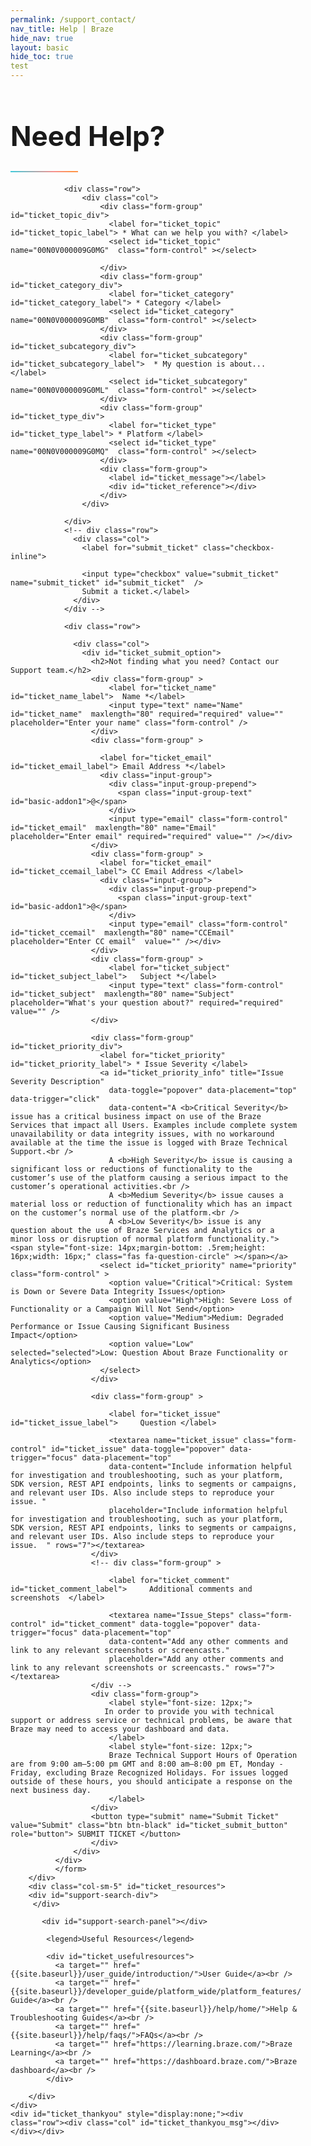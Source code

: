 ```yaml
---
permalink: /support_contact/
nav_title: Help | Braze
hide_nav: true
layout: basic
hide_toc: true
test
---
```

<link rel="stylesheet" href="https://cdn.jsdelivr.net/docsearch.js/2/docsearch.min.css" />

<style type="text/css">

#main-container {
  margin-top: 20px;
  margin-bottom: 50px;
  min-height: 800px;
}
#main-container label {
  font-weight: bold;
  font-size: 18px;
}

.container {
  margin-top: 40px;
}

.popover{
  max-width: 65%;
  min-width: 350px;
  top: -15px !important;
}
@media (max-width:600px)  {
  .popover{
    max-width: 95%;
  }
}
.container-fluid {
  max-width: 1280px;
}

.header {
  margin-top: 20px;
  margin-bottom: 20px;
}

.header .navbar-brand img {
    max-width: none;
    width: 112px;
    height: 51px;
}

#ticket_resources {
  border-left: solid 1px #c9c9c9;
  padding-left: 40px;
  min-height: 340px;
}
@media (max-width:600px)  {
  #ticket_resources {
    padding-left: 15px;
    border: none;
  }
}

.algolia-autocomplete-listbox-2 {
    display: inline !important;
}

#algolia-autocomplete-listbox-2 {
  position: relative !important;
}

.algolia-autocomplete {
  line-height: normal;
  display: inline !important;
}
#search-input {
    padding: 0 0 20px;
    position: relative;
}

#search-input input[type="text"] {
    padding: .5em 0 .5em 0;
    outline: 0;
    border: 0;
    border-bottom: solid 2px #c9c9c9;
    width: 100%;
    font-size: 15px;
    display: inline-block;
    background-image:url(/docs/assets/img/search_black_shark.svg);
    background-position: right 10px top 9px;
    background-size: 14px 14px;
    background-repeat: no-repeat;
}

#search-input .fa-search {
  line-height: normal;
  position: relative;
  top: 15px;
  left: 5px;
}

.aa-suggestion {
  margin-top: 5px;
  line-height: 25px;
}

#ticket_search div.aa-suggestion {
  color: #6d6d70;
  cursor: pointer;
  display: inline;
  border-bottom-width: 0px;
}

#ticket_search aa-suggestions:hover div {
  text-decoration: none;
  color: #6d6d70;
  border-bottom-width: 2px;
  border-color: #3accdd;
}


#ticket_search aa-suggestion--highlight{

}

#ticket_search .algolia-docsearch-footer {
  padding-top: 5px;
}

.gradient-line {
    background: linear-gradient(30deg,#3accdd,#f7918e 64%,#ff9349 90%);
    height: 2px;
    width: 108px;
}

a {
  color: #3accdd;
}
a:hover {
  color: #333;
}
#ticket_mainform {
  margin-top: 20px;
}
#ticket_leftmain {
  padding-right: 40px;

}
#ticket_reference {
  line-height: normal;
}

#ticket_footer {
  margin-left: auto;
  margin-right: auto;
  border-top: 1px solid #dfdfe3;
  text-align: center;
  font-size: 12px;
  padding-top: 10px;
  color: #6e6e70;
}

#ticket_footer a {
  text-decoration: none;
  color: #6e6e70;
}
#ticket_footer li {
  display: inline;
  margin: 8px;

}
.h1, h1  {
  font-size: 44px;
}

.h2, h2 {
  font-size: 20px;
}


#ticket_submit_option {
  margin-top: 20px;
}

#ticket_form button[type=submit] {
  display: inline-block;
  vertical-align: middle;
  font: inherit;
  text-align: center;
  margin: 0;
  cursor: pointer;
  font-size: 14px;
  font-size: 1rem;
  line-height: 1.4;
  font-family: Sailec W00 Bold, Arial, sans-serif;
  text-transform: uppercase;
  padding: 1.14286rem 2.85714rem;
  border-radius: 0;
  letter-spacing: .10714rem;
  white-space: normal;
  border: 2px solid #212123;
  color: #212123;
  background-color: transparent;
  position: relative;
  z-index: 1;
  overflow: hidden;
  transition: color .3s cubic-bezier(.5, 0, .1, 1), border-color .3s cubic-bezier(.5, 0, .1, 1);
  will-change: color, border-color
}

@media (min-width:36em) {
  #ticket_form button[type=submit] {
    padding: 1.64286rem 3.92857rem
  }
}

#ticket_form button[type=submit]:before {
  content: "";
  position: absolute;
  top: 0;
  left: 0;
  z-index: -1;
  height: 100%;
  background-color: #212123;
  transform-origin: top right;
  width: 100%;
  transform: translate3d(-101%, 0, 0);
  transition: transform .3s cubic-bezier(.5, 0, .1, 1);
  will-change: transform
}

#ticket_form button[type=submit]:focus, #ticket_form button[type=submit]:hover {
  color: #fff
}

#ticket_form button[type=submit]:focus:before, #ticket_form button[type=submit]:hover:before {
  transform: translateZ(0)
}

#ticket_form button[type=submit] {
  color: #fff
}

#ticket_form button[type=submit]:before {
  background-color: #fff
}

#ticket_form button[type=submit]:after {
  content: "";
  position: absolute;
  top: 0;
  left: 0;
  z-index: -2;
  height: 100%;
  width: 100%;
  background-color: #212123;
}

#ticket_form button[type=submit]:focus, #ticket_form button[type=submit]:hover {
  color: #212123
}

#firefox_warning {
  width: 100%;
  text-align: center;
  background-color: #f4f4f7;
  padding: 10px;
}
#firefox_warning a, #ticket_thankyou_msg a{
  color: #3accdd;
  text-decoration: none;
}
#firefox_warning a:hover, #ticket_thankyou_msg a:hover {
  color: #3accdd;
  text-decoration: none;
}
#support-search-panel .aa-Panel {
  top: 0px !important;
  position: static;
  box-shadow: none;
}
#support-search-panel .aa-Item {
  top: 0px !important;
  position: static;
  box-shadow: none;
  min-height: 1.8em;
  line-height: 1.3em;
}
#support-search-panel .aa-PanelLayout {
  padding-top: 0px;
}
#support-search-div {
  padding-bottom: 15px;
}
#support-search-div .aa-Form {
  box-shadow: none;
  border-color: transparent;
  border-radius: 0px;
  border-bottom: solid 2px #c9c9c9;
}
#support-search-div .aa-Form button {
  padding-top: 10px;
}
</style>


<script type="text/javascript">
function support_doc_submit(){
  window.location = base_url + '/search/?query=' + encodeURIComponent($('#support-search-form .aa-Form .aa-Input').val());
  return false;
}

String.prototype.mapReplace = function(map) {
  var mstr = this;
  for (var wd in map) {
    if (map.hasOwnProperty(wd)) {
        var rep = new RegExp('\\b' + wd + '\\b','gi');
        mstr = mstr.replace(rep,map[wd]);
    }
  }
  return mstr;
};

var wordmap = {
  'REST' : 'REST',
  'API' : 'API',
  'APIs' : 'APIs',
  'iOS' : 'iOS',
  'ID' : 'ID',
  'IDs' : 'IDs',
  'FAQ' : 'FAQ',
  'FAQS' : 'FAQs',
  'Android' : 'Android'
}
var ticket_lookuptable = {
  'SelectText' : 'What can we help you with?',
  'Label': '* What can we help you with?',
  'SelectDefault': 'Select a topic...',
  'LinksTitle': ['Marketer documentation','Developer documentation','Marketer troubleshooting guide','FAQs'],
  'Links': ['{{site.baseurl}}/user_guide/introduction/','{{site.baseurl}}/developer_guide/platform_wide/platform_features/','{{site.baseurl}}/help/home/','{{site.baseurl}}/help/faqs/'],
  'SelectOption': {
    'Technical Question': {
      'Label': '* Category',
      'SelectDefault': 'Select a category...',
      'LinksTitle': ['Platform wide integration steps'],
      'Links' : ['{{site.baseurl}}/developer_guide/platform_wide/platform_features/','{{site.baseurl}}/help/faqs/'],
      'SelectOption' : {
        'SDK Integration' : {
          'Label': '*  My question is about...',
          'SelectDefault': 'Select a type...',
          'LinksTitle': ['iOS Initial SDK Setup','Android Initial SDK Setup','Web Initial SDK Setup'],
          'Links': ['{{site.baseurl}}/developer_guide/platform_integration_guides/swift/initial_sdk_setup/overview','{{site.baseurl}}/developer_guide/platform_integration_guides/android/initial_sdk_setup/android_sdk_integration/','{{site.baseurl}}/developer_guide/platform_integration_guides/web/initial_sdk_setup/'],
          'SelectOption' : {
            'Push' : {
              'SelectDefault': 'Select a platform...',
              'LinksTitle': ['iOS: push integration','Android: push integration'],
              'Links' : ['{{site.baseurl}}/developer_guide/platform_integration_guides/swift/push_notifications/integration/','{{site.baseurl}}/developer_guide/platform_integration_guides/android/push_notifications/integration/standard_integration/'],
              'Label': '* Platform',
              'SelectOption' : {
                'Android' : {
                  'ShowSubmit': true,
                  'LinksTitle': ['Android: push integration','Android: push troubleshooting','Android: silent push notifications'],
                  'Links' : ['{{site.baseurl}}/developer_guide/platform_integration_guides/android/push_notifications/integration/standard_integration/','{{site.baseurl}}/developer_guide/platform_integration_guides/android/push_notifications/troubleshooting/','{{site.baseurl}}/developer_guide/platform_integration_guides/android/push_notifications/silent_push_notifications/']
                },
                'iOS' : {
                  'ShowSubmit': true,
                  'LinksTitle': ['iOS: push integration','iOS: push troubleshooting','iOS 10: rich notifications','iOS: silent push notifications'],
                  'Links': ['{{site.baseurl}}/developer_guide/platform_integration_guides/swift/push_notifications/integration/','{{site.baseurl}}/developer_guide/platform_integration_guides/swift/push_notifications/troubleshooting//','{{site.baseurl}}/developer_guide/platform_integration_guides/swift/push_notifications/integration/#ios-10-rich-notifications','{{site.baseurl}}/developer_guide/platform_integration_guides/swift/push_notifications/silent_push_notifications/']
                },
                'Other' : {
                  'ShowSubmit': true,
                  'LinksTitle': ['Xamarin push integration'],
                  'Links' : ['{{site.baseurl}}/developer_guide/platform_integration_guides/xamarin/push_notifications/']
                }
              }
            },
            'User data and external IDs': {
              'LinksTitle': ['iOS: data tracking','Android: data tracking','Web: data tracking'],
              'Links':  ['{{site.baseurl}}/developer_guide/platform_integration_guides/ios/analytics/tracking_sessions/','{{site.baseurl}}//developer_guide/platform_integration_guides/android/analytics/tracking_sessions/','{{site.baseurl}}/developer_guide/platform_integration_guides/web/analytics/tracking_sessions/'],
              'Label': '* Type of Data',
              'SelectDefault': 'Select data type...',
              'SelectOption' : {
                'Setting external IDs' : {
                  'ShowSubmit': true,
                  'LinksTitle': ['iOS: setting user IDs','Android: setting user IDs','User ID FAQs'],
                  'Links' : ['{{site.baseurl}}/developer_guide/platform_integration_guides/swift/analytics/setting_user_ids/#setting-user-ids','{{site.baseurl}}/developer_guide/platform_integration_guides/android/analytics/setting_user_ids/#setting-user-ids','{{site.baseurl}}/developer_guide/rest_api/basics/#external-user-id-explanation']
                },
                'Custom events and event properties' : {
                  'ShowSubmit': true,
                  'LinksTitle': ['iOS: tracking custom events','Android: tracking custom events'],
                  'Links' : ['{{site.baseurl}}/developer_guide/platform_integration_guides/swift/analytics/tracking_custom_events/#tracking-custom-events','{{site.baseurl}}/developer_guide/platform_integration_guides/android/analytics/tracking_custom_events/#tracking-custom-events']
                },
                'Custom attributes' : {
                  'ShowSubmit': true,
                  'LinksTitle': ['iOS: tracking custom attributes','Android: tracking custom attributes'],
                  'Links' : ['{{site.baseurl}}/developer_guide/platform_integration_guides/swift/analytics/setting_custom_attributes/#setting-custom-attributes','{{site.baseurl}}/developer_guide/platform_integration_guides/android/analytics/setting_custom_attributes/#setting-custom-attributes']
                }
              }
            },
            'Web SDK' :{
              'ShowSubmit': true,
              'LinksTitle': ['Web SDK integration','Web: push integration','Web: soft push prompts','Web: in-browser messaging','Web: data tracking'],
              'Links': ['{{site.baseurl}}/developer_guide/platform_integration_guides/web/initial_sdk_setup/','{{site.baseurl}}/developer_guide/platform_integration_guides/web/push_notifications/integration/','{{site.baseurl}}/developer_guide/platform_integration_guides/web/push_notifications/integration/#soft-push-prompts','{{site.baseurl}}/developer_guide/platform_integration_guides/web/in_app_messaging/#in-app-messaging','{{site.baseurl}}/developer_guide/platform_integration_guides/web/analytics/tracking_sessions/'],
            },
            'Other' :{
              'ShowSubmit': true,
              'LinksTitle': ['iOS: push integration','Android: push integration'],
              'Links': ['{{site.baseurl}}/developer_guide/platform_integration_guides/android/initial_sdk_setup/android_sdk_integration/','{{site.baseurl}}/developer_guide/platform_integration_guides/web/initial_sdk_setup/']
            }
          }
        },
        'REST APIs' : {
          'Label': '*  My question is about...',
          'SelectDefault': 'Select a type...',
          'LinksTitle': ['REST APIs','REST APIs: updating user data','REST APIs: messaging','REST APIs: exporting Braze data'],
          'Links': ['{{site.baseurl}}/developer_guide/rest_api/basics/','{{site.baseurl}}/developer_guide/rest_api/user_data/','{{site.baseurl}}/api/endpoints/messaging/','{{site.baseurl}}/developer_guide/rest_api/export/'],
          'SelectOption' : {
            'Importing data' : {
              'ShowSubmit': true,
              'LinksTitle': ['REST APIs: updating user data','REST APIs: updating user attributes','REST APIs: updating user events','REST APIs: updating user purchases','REST APIs: deleting users'],
              'Links' : ['{{site.baseurl}}/developer_guide/rest_api/user_data/','{{site.baseurl}}/developer_guide/rest_api/user_data/#user-attributes-object-specification',	'{{site.baseurl}}/developer_guide/rest_api/user_data/#event-object-specification',	'{{site.baseurl}}/developer_guide/rest_api/user_data/#purchase-object-specification','{{site.baseurl}}/developer_guide/rest_api/user_data/#user-delete-endpoint']
            },
            'Exporting data' : {
              'ShowSubmit': true,
              'LinksTitle': ['REST APIs: exporting Braze data','REST APIs: exporting your user data','REST APIs: exporting campaign data'],
              'Links' : ['{{site.baseurl}}/developer_guide/rest_api/export/','{{site.baseurl}}/developer_guide/rest_api/export/#user-export','{{site.baseurl}}/developer_guide/rest_api/export/#campaign-export']
            },
            'API campaigns' : {
              'ShowSubmit': true,
              'LinksTitle': ['Sending messages immediately via REST API','Sending messages via API-triggered delivery','Tracking API campaigns via Braze\'s dashboard'],
              'Links' : ['{{site.baseurl}}/developer_guide/rest_api/messaging/#sending-messages-immediately-via-api-only','{{site.baseurl}}/developer_guide/rest_api/messaging/#sending-messages-via-api-triggered-delivery','{{site.baseurl}}/developer_guide/rest_api/api_campaigns/']
            },
            'Rate limits' : {
              'ShowSubmit': true,
              'LinksTitle': ['REST API rate limits'],
               'Links' : ['{{site.baseurl}}/developer_guide/rest_api/basics/#api-limits']
             },
             'Other' : {
               'ShowSubmit': true,
               'LinksTitle': ['REST API parameter definitions','What is a REST API?'],
               'Links' : ['{{site.baseurl}}/developer_guide/rest_api/basics/#api-definitions','{{site.baseurl}}/developer_guide/rest_api/basics/#what-is-a-rest-api']
             }
          }
        },
        'Partner Integrations' : {
          'Label': '*  My question is about...',
          'SelectDefault': 'Select a type...',
          'LinksTitle': ['Braze partner integrations instructions'],
          'Links': ['{{site.baseurl}}/partners/home/'],
          'SelectOption' : {
            'mParticle' : {
              'ShowSubmit': true,
              'LinksTitle': ['mParticle integration instructions'],
              'Links': ['{{site.baseurl}}/partners/data_and_infrastructure_agility/customer_data_platform/mparticle/']
            },
            'Segment' : {
              'ShowSubmit': true,
              'LinksTitle': ['Segment integration instructions'],
              'Links' : ['{{site.baseurl}}/partners/data_and_infrastructure_agility/customer_data_platform/segment/']
            },
            'Install attribution' : {
              'ShowSubmit': true,
              'LinksTitle': ['Attribution partner integrations','Attribution partner integration instructions'],
              'Links' : ['{{site.baseurl}}/partners/advertising_technologies/attribution/adjust/','{{site.baseurl}}/partners/home/']
            },
            'Other' : {
              'ShowSubmit': true,
              'LinksTitle': ['Braze partner integrations instructions'],
              'Links' : ['{{site.baseurl}}/partners/home/']
            }
          }
        },
        'Email' : {
          'SelectDefault': 'Select a type...',
          'Label': '*  My question is about...',
          'LinksTitle': ['Email best practices','Braze Learning course: Achieving High Email Deliverability'],
          'Links' : ['{{site.baseurl}}/user_guide/message_building_by_channel/email/best_practices/','https://learning.braze.com/email-onboarding-for-pro-and-enterprise-achieving-high-deliverability'],
          'SelectOption': {
            'Setup (whitelabeled IPs, DNS records)' : {
              'ShowSubmit': true,
              'LinksTitle': ['Braze Learning course: Achieving High Email Deliverability','IP warming'],
              'Links' : ['https://learning.braze.com/email-onboarding-for-pro-and-enterprise-achieving-high-deliverability','{{site.baseurl}}/user_guide/onboarding_with_braze/email_setup/ip_warming/#ip-warming']
            },
            'Deliverability' :{
              'ShowSubmit': true,
              'LinksTitle': ['IP warm','Braze Learning course: Achieving High Email Deliverability'],
               'Links' : ['{{site.baseurl}}/user_guide/onboarding_with_braze/email_setup/ip_warming/#ip-warming','https://learning.braze.com/email-onboarding-for-pro-and-enterprise-achieving-high-deliverability']
            },
            'IP warmup' : {
              'ShowSubmit': true,
              'LinksTitle': ['IP warming'],
              'Links' : ['{{site.baseurl}}/user_guide/onboarding_with_braze/email_setup/ip_warming/#ip-warming']
            },
            'Managing unsubscribes and opt-ins' : {
              'ShowSubmit': true,
              'LinksTitle': ['Managing email subscription states','Email subscription state definitions','Changing email subscription states'],
              'Links' : ['{{site.baseurl}}/user_guide/message_building_by_channel/email/best_practices/managing_email_subscriptions/','{{site.baseurl}}/user_guide/message_building_by_channel/email/managing_user_subscriptions/#subscription-states','{{site.baseurl}}/user_guide/message_building_by_channel/email/managing_user_subscriptions/#changing-subscriptions']
            },
            'Other' : {
              'ShowSubmit': true,
              'LinksTitle': ['Email best practices','Braze Learning course: Achieving High Email Deliverability'],
              'Links' : ['{{site.baseurl}}/user_guide/message_building_by_channel/email/best_practices/','https://learning.braze.com/email-onboarding-for-pro-and-enterprise-achieving-high-deliverability']
            }
          }
        },
        'Webhooks' :{
          'ShowSubmit': true,
          'Label': '*  My question is about...',
          'SelectDefault': 'Select a type...',
          'LinksTitle': ['Creating webhooks'],
          'Links': ['{{site.baseurl}}/user_guide/message_building_by_channel/webhooks/creating_a_webhook/']
        },
        'Other' :{
          'ShowSubmit': true,
          'Label': '*  My question is about...',
          'SelectDefault': 'Select a type...',
          'LinksTitle': ['Developer documentation','Troubleshooting guide','FAQs'],
          'Links': ['{{site.baseurl}}/developer_guide/platform_wide/platform_features/','{{site.baseurl}}/help/home/','{{site.baseurl}}/help/faqs/']
        }
      }
    },

    'Issue / Bug' : {
      'Label': '* Category',
      'SelectDefault': 'Select a category...',
      'LinksTitle': ['Braze SDK changelogs','Braze status page'],
      'Links': ['{{site.baseurl}}/help/release_notes/most_recent/','https://braze.statuspage.io/'],
      'SelectOption': {
        'SDK issue or error' :{
          'Label': '*  My question is about...',
          'SelectDefault': 'Select a type...',
          'LinksTitle': ['Sending test messages','Braze Learning course: technical integration checklists','Android: test your integration'],
          'Links': ['{{site.baseurl}}/developer_guide/platform_integration_guides/android/initial_sdk_setup/android_sdk_integration/#test-your-basic-integration','https://learning.braze.com/technical-integration-checklists-and-toolkits','{{site.baseurl}}/developer_guide/platform_integration_guides/android/initial_sdk_setup/android_sdk_integration/#test-your-basic-integration'],
          'SelectOption': {
            'I\'m running into an issue during SDK integration.' :{
              'ShowSubmit': true,
              'LinksTitle': ['iOS: push troubleshooting','Android: push troubleshooting','Web: error logging'],
              'Links' : ['{{site.baseurl}}/developer_guide/platform_integration_guides/swift/push_notifications/troubleshooting//','{{site.baseurl}}/developer_guide/platform_integration_guides/android/initial_sdk_setup/android_sdk_integration/#troubleshooting','{{site.baseurl}}/developer_guide/platform_integration_guides/web/initial_sdk_setup/#error-logging']
            },
            'I\'m seeing a bug.' : {
              'ShowSubmit': true,
              'LinksTitle': ['Braze status page'],
              'Links': ['https://braze.statuspage.io/']
            },
            'Other' : {
              'ShowSubmit': true,
              'LinksTitle': ['Sending test messages','Braze Learning course: technical integration checklists','Android: test your integration'],
              'Links': ['{{site.baseurl}}/developer_guide/platform_wide/sending_test_messages/#sending-test-messages','https://learning.braze.com/technical-integration-checklists-and-toolkits','{{site.baseurl}}/developer_guide/platform_integration_guides/android/initial_sdk_setup/android_sdk_integration/#test-your-basic-integration']
            }
          }
        },
        'REST API issue or error' : {
          'Label': '*  My question is about...',
          'SelectDefault': 'Select a type...',
          'LinksTitle': ['REST APIs'],
          'Links': ['{{site.baseurl}}/developer_guide/rest_api/basics/'],
          'SelectOption': {
            'I\'m seeing an issue when using REST APIs.' : {
              'ShowSubmit': true,
              'LinksTitle': ['REST APIs','REST API limits'],
              'Links': ['{{site.baseurl}}/developer_guide/rest_api/basics/','{{site.baseurl}}/developer_guide/rest_api/basics/#api-limits']
            },
            'I see an error I don’t understand.' :{
              'ShowSubmit': true,
              'LinksTitle': ['REST API fatal errors','REST API user track endpoint responses'],
              'Links' : ['{{site.baseurl}}/developer_guide/rest_api/messaging/#fatal-errors','{{site.baseurl}}/developer_guide/rest_api/user_data/#user-track-responses']
            },
            'I\'m running into rate limits.' :  {
              'ShowSubmit': true,
              'LinksTitle':['REST API limits'],
              'Links' : ['{{site.baseurl}}/developer_guide/rest_api/basics/#api-limits']
            },
            'Other' : {
              'ShowSubmit': true,
              'LinksTitle':['REST APIs'],
              'Links' : ['{{site.baseurl}}/developer_guide/rest_api/basics/']
            }
          }
        },
        'Braze dashboard issue or error' : {
          'Label': '*  My question is about...',
          'SelectDefault': 'Select a type...',
          'LinksTitle': ['Troubleshoting guide'],
          'Links': ['{{site.baseurl}}/help/home/'],
          'SelectOption' : {
            'I\'m experiencing an issue when working within the dashboard.' : {
              'ShowSubmit': true,
              'LinksTitle': ['Troubleshooting guide','Braze status page'],
              'Links': ['{{site.baseurl}}/help/home/','https://braze.statuspage.io/']
            },
            'My campaign, Canvas or segment is displaying unexpected behavior.' :{
              'ShowSubmit': true,
              'LinksTitle': ['Sending test messages'],
              'Links' : ['{{site.baseurl}}/developer_guide/platform_wide/sending_test_messages/#sending-test-messages']
            },
            'I\'m seeing unexpected reporting or data.' : {
              'ShowSubmit': true,
              'LinksTitle': ['Data and analytics reporting','Email reporting','Push reporting','In-app message reporting','Exporting data from Braze\'s dashboard'],
              'Links':['{{site.baseurl}}/user_guide/data_and_analytics/configuring_reporting/#configuring-reporting','{{site.baseurl}}/user_guide/message_building_by_channel/email/reporting_and_analytics/email_reporting/','{{site.baseurl}}/help/best_practices/push/push_reporting/#push-reporting','{{site.baseurl}}/user_guide/message_building_by_channel/in-app_messages/reporting/','{{site.baseurl}}/user_guide/data_and_analytics/export_braze_data/']
            },
            'Other' : {
              'ShowSubmit': true,
              'LinksTitle': ['Troubleshooting guide','Braze status page'],
              'Links': ['{{site.baseurl}}/help/home/','https://braze.statuspage.io/']
            }
          }
        },
        'QA and troubleshooting' :  {
          'ShowSubmit': true,
          'Label': '*  My question is about...',
          'SelectDefault': 'Select a type...',
          'LinksTitle': ['Troubleshooting guide'],
          'Links': ['{{site.baseurl}}/help/home/']
        },
        'Other' : {
          'ShowSubmit': true,
          'Label': '*  My question is about...',
          'SelectDefault': 'Select a type...',
          'LinksTitle': ['Troubleshooting guide','Braze status page'],
          'Links': ['{{site.baseurl}}/help/home/','https://braze.statuspage.io/']
        }
      }
    },
    'Braze dashboard functionality question' : {
      'Label': '* Category',
      'SelectDefault': 'Select a category...',
      'LinksTitle': ['Getting started guide'],
      'Links': ['{{site.baseurl}}/user_guide/introduction/'],
      'SelectOption' : {
        'Creating Campaigns and Canvases' : {
          'ShowSubmit': true,
          'LinksTitle': ['Canvas','Importing users','Braze Learning course: Canvas','Getting started guide','Scheduling and organizing campaigns'],
          'Links':  ['{{site.baseurl}}/user_guide/engagement_tools/canvas/create_a_canvas/create_a_canvas/','{{site.baseurl}}/user_guide/data_and_analytics/user_data_collection/user_import/','https://learning.braze.com/canvas-course/174101/scorm/20ff1lsqbf4t','{{site.baseurl}}/user_guide/introduction/','{{site.baseurl}}/user_guide/engagement_tools/campaigns/scheduling_and_organizing/delivery_types/']
        },
        'Understanding reporting' : {
          'ShowSubmit': true,
          'LinksTitle': ['Email reporting','Push reporting','In-app message reporting','Data and analytics reporting','Exporting data from Braze\'s dashboard'],
          'Links' :  ['{{site.baseurl}}/user_guide/message_building_by_channel/email/reporting_and_analytics/email_reporting/','{{site.baseurl}}/help/best_practices/push/push_reporting/#push-reporting','{{site.baseurl}}/user_guide/message_building_by_channel/in-app_messages/reporting/','{{site.baseurl}}/user_guide/data_and_analytics/configuring_reporting/#configuring-reporting','{{site.baseurl}}/user_guide/data_and_analytics/export_braze_data/exporting_app_usage_data/#exporting-app-usage-data']
        },
        'Personalization, Liquid and Connected Content' : {
          'ShowSubmit': true,
          'LinksTitle': ['Personalization and Liquid','Connected Content','Braze Learning course: dynamic personalization and liquid'],
          'Links':  ['{{site.baseurl}}/user_guide/personalization_and_dynamic_content/overview/','{{site.baseurl}}/user_guide/personalization_and_dynamic_content/connected_content/about_connected_content/','https://learning.braze.com/dynamic-personalization-with-liquid']
        },
        'Webhooks' :  {
          'ShowSubmit': true,
          'LinksTitle': ['Creating a webhook','Sending SMS via Twilio'],
          'Links': ['{{site.baseurl}}/user_guide/message_building_by_channel/webhooks/creating_a_webhook/','{{site.baseurl}}/partners/additional_channels/sms/twilio/']
        },
        'Currents' :  {
          'ShowSubmit': true,
          'LinksTitle': ['Braze Currents'],
          'Links': ['{{site.baseurl}}/partners/braze_currents/how_it_works/']
        },
        'Location Targeting and Geofencing' :  {
          'ShowSubmit': true,
          'LinksTitle': ['Targeting users based on location','Geofencing'],
          'Links': ['{{site.baseurl}}/user_guide/engagement_tools/segments/location_targeting/#step-2-customize-your-location','{{site.baseurl}}/user_guide/engagement_tools/locations_and_geofences/']
        },
        'Other' :  {
          'ShowSubmit': true,
          'LinksTitle': ['Marketer documentation','Marketer troubleshooting guide','FAQs'],
          'Links': ['{{site.baseurl}}/user_guide/introduction/','{{site.baseurl}}/help/home/','{{site.baseurl}}/help/faqs/']
        }
      }
    },

    'Marketing strategy question' : {
      'Label': '* Category',
      'SelectDefault': 'Select a category...',
      'LinksTitle': ['Campaign ideas and strategies','Mobile marketing best practices'],
      'Links': ['{{site.baseurl}}/user_guide/engagement_tools/campaigns/ideas_and_strategies/active_user_campaigns/#active-user-campaigns','{{site.baseurl}}/user_guide/message_building_by_channel/in-app_messages/reporting/'],
      'SelectOption' : {
        'Campaign and Canvas strategies' : {
          'ShowSubmit': true,
          'LinksTitle': ['Campaign ideas and strategies','Braze Learning course: Canvas'],
          'Links': ['{{site.baseurl}}/user_guide/engagement_tools/campaigns/ideas_and_strategies/active_user_campaigns/#active-user-campaigns','https://learning.braze.com/canvas-course']
        },
        'Segmentation and targeting' : {
          'ShowSubmit': true,
          'LinksTitle': ['Creating a segment','Segment insights','Braze Learning course: segmentation'],
          'Links': ['{{site.baseurl}}/user_guide/engagement_tools/segments/creating_a_segment/#creating-a-segment','{{site.baseurl}}/user_guide/engagement_tools/segments/segment_insights/#segment-insights','https://learning.braze.com/segmentation-course']
        },
        'Managing push opt-ins' : {
          'ShowSubmit': true,
          'LinksTitle': ['Creating custom opt-in prompts','Push subscription states'],
          'Links': ['{{site.baseurl}}/help/best_practices/push/creating_custom_opt-in_prompts/#creating-custom-opt-in-prompts','{{site.baseurl}}/help/best_practices/push/push_subscription_status/#subscribed-opted-in-and-unsubscribed']
        },
        'Setting up custom events, attributes and purchases' :{
          'ShowSubmit': true,
          'LinksTitle': ['Data automatically tracked by Braze SDK','Custom events','Custom event properties','Custom attributes'],
          'Links':  ['{{site.baseurl}}/developer_guide/platform_wide/analytics_overview/#automatically-collected-data','{{site.baseurl}}/developer_guide/platform_wide/analytics_overview/#custom-events','{{site.baseurl}}/developer_guide/platform_wide/analytics_overview/#custom-event-properties','{{site.baseurl}}/developer_guide/platform_wide/analytics_overview/#custom-attributes']
        },
        'Other' :{
          'ShowSubmit': true,
          'LinksTitle': ['Campaign ideas and strategies','Mobile marketing best practices'],
          'Links':  ['{{site.baseurl}}/user_guide/engagement_tools/campaigns/ideas_and_strategies/active_user_campaigns/#active-user-campaigns','{{site.baseurl}}/user_guide/message_building_by_channel/in-app_messages/reporting/']
        }
      }
    },

    'Billing / Account Administration' : {
      'Label': '* Category',
      'SelectDefault': 'Select a category...',

      'Links': [],
      'ReferenceText': 'Your Account Manager is a great resource for billing and contract related questions. ',
      'SelectOption' : {
        'Understanding data points usage' : {
          'ShowSubmit': true,
          'ReferenceText': 'Your Account Manager is a great resource for billing and contract related questions. ',
          'Links': []
        },
        'Account/ contract questions' : {
          'ShowSubmit': true,
          'ReferenceText': 'Your Account Manager is a great resource for billing and contract related questions. ',
          'Links': []
        },
        'Other' :{
          'ShowSubmit': true,
          'ReferenceText': 'Your Account Manager is a great resource for billing and contract related questions. ',
          'Links': []
        }
      }
    },
    'Other' :{
      'ShowSubmit': true,
      'Label': '* Category',
      'LinksTitle': ['Marketer documentation','Developer documentation','Marketer troubleshooting guide','FAQs'],
      'Links': ['{{site.baseurl}}/user_guide/introduction/','{{site.baseurl}}/developer_guide/platform_wide/platform_features/','{{site.baseurl}}/help/home/','{{site.baseurl}}/help/faqs/']
    }
  }
}
var ticket_options = ticket_lookuptable['SelectOption'];
$( document ).ready(function() {

  $.urlParam = function(name){
    var results = new RegExp('[\?&]' + name + '=([^&#]*)').exec(window.location.href);
    if (results==null){
      return null;
    }
    else{
      return decodeURIComponent(results[1]) || 0;
    }
  }

  var autofilllist = {
    'name': '#ticket_name',
    'email': '#ticket_email'
  };
  var hiddenlist = {
    'appgroup': '00N0V000009G0NE',
    'appgroupid': '00N0V000009G0N9'
  };

  $.each(autofilllist, function(k,v){
    if ($.urlParam(k) ){
      $(v).val($.urlParam(k));
    };
  });

  var droplist = ['ticket_topic','ticket_category','ticket_subcategory','ticket_type'];
  var result_div = 'ticket_result';

  function reset_page(ind = 1){
    for(var i = ind; i < droplist.length;i++){
        $('#' + droplist[i]).empty();
    };
    $('#' + result_div).html('');
    /* if (!$("#submit_ticket").prop("checked")) {
      $("#submit_ticket").prop("checked", false);
      $("#submit_ticket").trigger("change");
    }*/
  }
  function hide_page(ind){
    for(var i = 0; i < droplist.length;i++){
        if (i < ind){
          $('#' + droplist[i]).attr('required',true);
          $('#' + droplist[i] + '_div').show();
        }
        else {
          $('#' + droplist[i]).attr('required',false);
          $('#' + droplist[i] + '_div').hide();
        }
    };
  }
  function removeleadingslash(str){
    var rstr = str;
    if (rstr.slice(-1) === "/") {
      rstr = rstr.slice(0, -1);
    }
    return rstr;
  }

  function showlinks(curquestion){
    if (curquestion) {
      var linklist = curquestion['Links'];
      var linkstitle = curquestion['LinksTitle'];
      var resdiv = $('#ticket_reference');
      var resmsg = $('#ticket_message');

      var resstr = '';
      if ('ReferenceText' in curquestion){
        resstr += curquestion['ReferenceText'] + '<br />'
      }
      if (linklist.length && linklist.length > 0){
        resmsg.html('Have you tried...')
        for (var i = 0 ; i < linklist.length; i++ ) {
          var title = '';
          if ((typeof linkstitle !== 'undefined') && (i in linkstitle) && linkstitle[i]) {
            title = linkstitle[i];
          }
          else {
            var linkparts =  linklist[i].split('#');
            var linkurl = removeleadingslash(linkparts[0]);
            var urlpart = linkurl.split('/')


            if (urlpart.length > 1) {
              title += ' ' + urlpart[urlpart.length-1].replace(/\_/g,' ').replace(/\-/g,' ');;
            }
            if (linkparts.length > 1) {
              var hashpart = linkparts[linkparts.length-1].replace(/\b\w/g, function(l){ return l.toUpperCase() });
              title += ': ' + hashpart.replace(/\_/g,' ').replace(/\-/g,' ');
            }
            title = title.mapReplace(wordmap)
          }
          resstr += '<a href="' + linklist[i] + '" target="braze_reference">' + title+ '</a><br />';
        }
      }
      if (!linklist.length  ) {

        $('#ticket_submit_option').show();
      }
      else if ('ShowSubmit' in curquestion) {
        if (curquestion['ShowSubmit']) {
          $('#ticket_submit_option').show();
        }
        else {
          $('#ticket_submit_option').hide();
        }
      }
      else {
        $('#ticket_submit_option').hide();
      }
      if (resstr) {
        resdiv.html(resstr);
      }
      /*if ('ShowSubmit' in curquestion) {
        if (curquestion['ShowSubmit']) {
          if (!$("#submit_ticket").prop("checked")) {
            $("#submit_ticket").prop("checked", true);
            $("#submit_ticket").trigger("change");
          }
        }
      }*/
    }
  }

  function subtype_change(e){
    var topic_selected =  $('#ticket_topic option:selected').val();
    var category_selected =  $('#ticket_category option:selected').val();
    var type_selected =  $('#ticket_subcategory option:selected').val();

    var subtype_selected =  $('#ticket_type option:selected').val();
    var subtype_links = ticket_options[topic_selected]['SelectOption'][category_selected]['SelectOption'][type_selected]['SelectOption'][subtype_selected];
    showlinks(subtype_links)

  }

  function type_change(e) {
    reset_page(3);
    var topic_selected =  $('#ticket_topic option:selected').val();
    var category_selected =  $('#ticket_category option:selected').val();
    var type_selected =  $('#ticket_subcategory option:selected').val();
    var subtype_selected = this.value;

    var subtype_options = ticket_options[topic_selected]['SelectOption'][category_selected]['SelectOption'][type_selected];
    if (subtype_options && ('Label' in subtype_options)){
      $('#ticket_type_label').html(subtype_options['Label']);
    }

    if (subtype_selected && 'SelectOption' in subtype_options) {
      hide_page(4);
      if ('SelectDefault' in subtype_options) {
        subtype_menu.append($('<option>',{value: ''}).html(subtype_options['SelectDefault']));
      }
      else {
        subtype_menu.append($('<option>',{value: ''}).html('Select a type...'));
      }
      $.each(subtype_options['SelectOption'],function(subtype)  {
        subtype_menu.append($('<option>',{value: subtype}).html(subtype));
      });
    }
    else {
      hide_page(3);
      //showlinks(subtype_options);
    }
    showlinks(subtype_options);
  }

  function category_change(e) {
    reset_page(2);

    var topic_selected =  $('#ticket_topic option:selected').val();
    var type_selected = this.value;
    var type_options = ticket_options[topic_selected]['SelectOption'][type_selected];
    //type_menu.empty();

    if (type_selected && 'SelectOption' in type_options) {
      hide_page(3);
      if ('SelectDefault' in type_options) {
        type_menu.append($('<option>',{value: ''}).html(type_options['SelectDefault']));
      }
      else {
        type_menu.append($('<option>',{value: ''}).html('Select a subcategory...'));
      }
      $.each(type_options['SelectOption'],function(type)  {
        type_menu.append($('<option>',{value: type}).html(type));
      });

    }
    else {
      hide_page(2);
    }
    showlinks(type_options);
  }

  function topic_change(e) {
    reset_page(1);
    var topic_selected = this.value;
    var category_options = ticket_options[topic_selected];
    if (topic_selected && 'SelectOption' in category_options ) {
      hide_page(2);
      if ('SelectDefault' in category_options) {
        category_menu.append($('<option>',{value: ''}).html(category_options['SelectDefault']));
      }
      else {
        category_menu.append($('<option>',{value: ''}).html('Select a category...'));
      }
      $.each(category_options['SelectOption'],function(category) {
        category_menu.append($('<option>',{value: category}).html(category));
      });
      // showlinks(category_options);
    }
    else {
      hide_page(1);
    }
    showlinks(category_options);
  }


  var tmenu = $('#ticket_menu');
  var topic_menu = $('#ticket_topic');
  var subtype_menu = $('#ticket_type');
  var type_menu = $('#ticket_subcategory');
  var category_menu = $('#ticket_category');

  function settopic(){
    reset_page(0);
    hide_page(1);

    //topic_menu.empty();
    if ('SelectDefault' in ticket_lookuptable) {
      topic_menu.append($('<option>',{value: ''}).html(ticket_lookuptable['SelectDefault']));
    }
    else {
      topic_menu.append($('<option>',{value: ''}).html('Select a topic...'));
    }
    /* Generate Initial Menu */
    $.each(ticket_options,function(topic)  {
      topic_menu.append($('<option>',{value: topic}).html(topic));
    });

  };
  settopic();

  /* if menu changes, dynamically create new menu */
  category_menu.on('change',category_change);
  type_menu.on('change',type_change);
  topic_menu.on('change',topic_change);
  subtype_menu.on('change',subtype_change);

  $('#ticket_submit_option').hide();
  /* $('#submit_ticket').on('change',function(e){
    if(this.checked){
      $('#ticket_submit_option').show();
    }
    else{
      $('#ticket_submit_option').hide();
    }
  });*/
  //showlinks(ticket_lookuptable);
  function iframeform(url) {
      var object = this;
      object.time = new Date().getTime();
      object.form = $('<form action="'+url+'" target="iframe'+object.time+'" method="post" style="display:none;" id="form'+object.time+'" name="form'+object.time+'"></form>');

      object.addParameter = function(parameter,value) {
          $("<input type='text' />")
           .attr("name", parameter)
           .attr("value", value)
           .appendTo(object.form);
      }
      object.addBodyText = function(parameter,value) {
          $("<textarea type='hidden' />")
           .attr("name", parameter)
           .html(value)
           .appendTo(object.form);
      }
      object.send = function() {
          var iframe = $('<iframe data-time="'+object.time+'" style="display:none;" id="iframe'+object.time+'"  name="iframe'+object.time+'" ></iframe>');
          $( "body" ).append(iframe);
          $( "body" ).append(object.form);
          object.form.submit();
          iframe.on('load',function(){  $('#form'+$(this).data('time')).remove();  $(this).remove();   });
      }
  }

  $('#ticket_form').submit(function(e){
    e.preventDefault();

    var mform = $(this);
    var sf_submit = new iframeform('https://webto.salesforce.com/servlet/servlet.WebToCase?encoding=UTF-8');
    var sels = mform.find('select');
    var user_name = $('#ticket_name').val();
    var user_email = $('#ticket_email').val();
    var user_ccemail = $('#ticket_ccemail').val();

    var user_subject = $('#ticket_subject').val();

    var user_issue = $('#ticket_issue').val();
    //var user_comments = mform.find('#ticket_comment').val();


    var userinfo = '';

    userinfo += "Question:\n" + user_issue ; //+  "\n\nComments: " + user_comments;
    // userinfo += "\n\nAllow dashboard Access: ";
    // if($("#all_dashboard").is(':checked')) {
    //   userinfo += 'Yes'
    // }
    // else {
    //   userinfo += 'No'
    // }


    sf_submit.addParameter('orgid','00Dd0000000e3l4');
    sf_submit.addParameter('retURL','https://braze.com');
    sf_submit.addParameter('name',user_name);
    sf_submit.addParameter('email',user_email);
    sf_submit.addParameter('subject',user_subject);
    if (user_ccemail) {
      sf_submit.addParameter('00N0V000008wX0Y',user_ccemail);
    }
    sf_submit.addBodyText('description',userinfo);
    $.each(sels,function(k,v){
      var selopt = $(this);
      var selval = selopt.find(':selected');
      if (typeof selval !== 'undefined') {
        sf_submit.addParameter(selopt.attr('name'),selval.val());
      }
    });
    $.each(hiddenlist, function(k,v){
      if ($.urlParam(k) ){
        sf_submit.addParameter(v,$.urlParam(k));
      };
    });

    sf_submit.addParameter('external','1');
    sf_submit.send();
    var gs_submit = new iframeform('https://docs.google.com/forms/u/0/d/e/1FAIpQLScJ7eoZEY-FLTBSL5r92k6Y-iUpskG9SffRHv0GylQzgSMH-w/formResponse');
    gs_submit.addParameter('entry.1850709480', user_name);
    gs_submit.addParameter('entry.1269583593', user_email);
    gs_submit.addParameter('entry.83902596', user_subject);
    if (user_ccemail) {
      gs_submit.addParameter('entry.2143316233',user_ccemail);
    }
    gs_submit.addBodyText('entry.353828619', userinfo);
    var gs_mapping = {
      "00N0V000009G0MG" : "entry.657215056", // Topic
      "00N0V000009G0MB" : "entry.716293339",  // Category
      "00N0V000009G0ML" : "entry.1633602955", // Subcategory
      "00N0V000009G0MQ" : "entry.1959649079", // Type
      "priority" : "entry.631884783", // Priority
    }

    $.each(sels,function(k,v){
      var selopt = $(this);
      var selval = selopt.find(':selected');
      if (typeof selval !== 'undefined') {
        if (gs_mapping[selopt.attr('name')]) {
          gs_submit.addParameter(gs_mapping[selopt.attr('name')],selval.val());
        }
      }
    });
    gs_submit.send();

    $('#ticket_mainform').hide();

    $('#ticket_thankyou').fadeIn("slow");
    $('#ticket_thankyou_msg').html('<h3>Thanks for your submission!</h3>A member of our Support Team will respond to your ticket soon.<br />If you did not get a confirmation email, Check your browser\'s addon, content/privacy setting and email spam folder.<br />Otherwise, Contact your Success Manager (or email us at <a href="mailto:support@braze.com">support@braze.com</a>) to make sure your ticket has been submitted.');
    $("html, body").animate({ scrollTop: 0 }, "slow");
  });
  $('#ticket_issue').popover();
  $('#ticket_comment').popover();
  $('#ticket_priority_info').popover({
    html: true
  });

  $("#submit_ticket").trigger("change");


  function string_to_slug(str) {
    if (str) {
      str = str.toLowerCase().replace(/\s/g, '-').replace(/[^\w-]/g, '');
    }
    return str;
  }
  const algoliaInsightsPluginSupport = createAlgoliaInsightsPlugin({
    insightsClient,
    onItemsChange({ insights, insightsEvents }) {
      const events = insightsEvents.map((insightsEvent) => ({
        ...insightsEvent,
        eventName: 'Viewed from Support Search',
      }));
      insights.viewedObjectIDs(...events);
    },
    onSelect({ insights, insightsEvents }) {
      const events = insightsEvents.map((insightsEvent) => ({
        ...insightsEvent,
        eventName: 'Clicked from Support Search',
      }));
      insights.clickedObjectIDsAfterSearch(...events);
    },
  });
  autocomplete({
    container: "#support-search-div",
    panelContainer: "#support-search-panel",
    debug: true,
    placeholder: "Search",
    plugins: [algoliaInsightsPluginSupport],
    detachedMediaQuery: 'none',
    onSubmit(e){
      var query = e.state.query;
      window.location = base_url + '/search/?query=' + encodeURIComponent(query);
    },
    getSources() {
      return [{
          sourceId: "querySuggestions",
          getItemInputValue: ({ item }) => item.query,
          getItems({ query }) {
            return getAlgoliaResults({
              searchClient,
              queries: [
                {
                  indexName: "DocSearch",
                  query,
                  params: {
                    hitsPerPage: 5,
                    attributesToSnippet: ["description:12"],
                    snippetEllipsisText: " ...",
                    clickAnalytics: true,
                  },
                },
              ],
            });
          },
          getItemUrl({ item }) {
           return base_url + item.url;
         },
         templates: {
           noResults({createElement}) {
             return createElement("div", {
               dangerouslySetInnerHTML: {
                 __html: '<div class="no_results">No results were found with your current search. Try to change the search query.</div>',
                 },
               })
          },

          item({ item, createElement }) {
            var content = "";
            var title = "";
            var type = "";
            var category = "";
            var platform = "";
            var subname = "";
            var heading = "";

            if ("nav_title" in item) {
              title = item.nav_title.replaceUnder();
            } else {
              title = item.title.replaceUnder();
            }
            if ("type" in item) {
              type = item.type.replaceUnder().upCaseWord();
            }
            if ("category" in item) {
              category = item.category.replaceUnder();
            }

            if ("platform" in item) {
              if (Array.isArray(item.platform)){
                platform = item.platform.join(',').replace(/\%20/g, ' ').replace(/\_/g, ' ') + ' > ';
              }
              else {
                platform = item.platform.replace(/\%20/g, ' ').replace(/\_/g, ' ') + ' > ';
              }
            }
            if ("headings" in item) {
              if (item["headings"]) {
                heading = item["headings"][item["headings"].length - 1];
              }
            }

            var url = item.url;
            if (heading) {
              url += "#" + string_to_slug(heading);
            }
            var resulttemplate = '<a href="' +
                base_url + url + '"><div class="title"> * ' +
                platform + title + ' <div class="category">' +
                subname.replace(/\_/g, " ") +
                "</div></div></a>";
            return createElement("div", {
              dangerouslySetInnerHTML: {
                __html: resulttemplate,
              },
            });
          },
        },
      }];
    }
  });

 if (navigator.userAgent.toLowerCase().indexOf('firefox') > -1 ) {
   var ff_div = $('#firefox_warning').detach();
   ff_div.insertBefore($('#basic_page')).show();
 }
});
</script>
<div id="firefox_warning" style="display:none;">For Firefox users, whitelist this site or check your <a href="https://developer.mozilla.org/en-US/docs/Mozilla/Firefox/Privacy/Tracking_Protection?utm_source=mozilla&utm_medium=firefox-console-errors&utm_campaign=default" target="_blank">Tracking Protection Settings</a>, or your ticket might not be submitted.</div>

<div class="container-fluid" id="main-container">
      <div class="row">
          <div class="col" >
              <h1 class="h1">Need Help? </h1>
              <div class="gradient-line"></div>
          </div>
      </div>
        <div id="ticket_mainform" class="row">
        <div class="col-sm-7" id="ticket_leftmain">
          <form id="ticket_form">


                <div class="row">
                    <div class="col">
                        <div class="form-group" id="ticket_topic_div">
                          <label for="ticket_topic" id="ticket_topic_label"> * What can we help you with? </label>
                          <select id="ticket_topic" name="00N0V000009G0MG"  class="form-control" ></select>

                        </div>
                        <div class="form-group" id="ticket_category_div">
                          <label for="ticket_category" id="ticket_category_label"> * Category </label>
                          <select id="ticket_category" name="00N0V000009G0MB"  class="form-control" ></select>
                        </div>
                        <div class="form-group" id="ticket_subcategory_div">
                          <label for="ticket_subcategory" id="ticket_subcategory_label">  * My question is about... </label>
                          <select id="ticket_subcategory" name="00N0V000009G0ML"  class="form-control" ></select>
                        </div>
                        <div class="form-group" id="ticket_type_div">
                          <label for="ticket_type" id="ticket_type_label"> * Platform </label>
                          <select id="ticket_type" name="00N0V000009G0MQ"  class="form-control" ></select>
                        </div>
                        <div class="form-group">
                          <label id="ticket_message"></label>
                          <div id="ticket_reference"></div>
                        </div>
                    </div>

                </div>
                <!-- div class="row">
                  <div class="col">
                    <label for="submit_ticket" class="checkbox-inline">

                    <input type="checkbox" value="submit_ticket" name="submit_ticket" id="submit_ticket"  />
                    Submit a ticket.</label>
                  </div>
                </div -->

                <div class="row">

                  <div class="col">
                    <div id="ticket_submit_option">
                      <h2>Not finding what you need? Contact our Support team.</h2>
                      <div class="form-group" >
                          <label for="ticket_name" id="ticket_name_label">  Name *</label>
                          <input type="text" name="Name" id="ticket_name"  maxlength="80" required="required" value="" placeholder="Enter your name" class="form-control" />
                      </div>
                      <div class="form-group" >

                        <label for="ticket_email" id="ticket_email_label"> Email Address *</label>
                        <div class="input-group">
                          <div class="input-group-prepend">
                            <span class="input-group-text" id="basic-addon1">@</span>
                          </div>
                          <input type="email" class="form-control" id="ticket_email"  maxlength="80" name="Email" placeholder="Enter email" required="required" value="" /></div>
                      </div>
                      <div class="form-group" >
                        <label for="ticket_email" id="ticket_ccemail_label"> CC Email Address </label>
                        <div class="input-group">
                          <div class="input-group-prepend">
                            <span class="input-group-text" id="basic-addon1">@</span>
                          </div>
                          <input type="email" class="form-control" id="ticket_ccemail"  maxlength="80" name="CCEmail" placeholder="Enter CC email"  value="" /></div>
                      </div>
                      <div class="form-group" >
                          <label for="ticket_subject" id="ticket_subject_label">   Subject *</label>
                          <input type="text" class="form-control" id="ticket_subject"  maxlength="80" name="Subject" placeholder="What's your question about?" required="required" value="" />
                      </div>

                      <div class="form-group" id="ticket_priority_div">
                        <label for="ticket_priority" id="ticket_priority_label"> * Issue Severity </label>
                        <a id="ticket_priority_info" title="Issue Severity Description"
                          data-toggle="popover" data-placement="top" data-trigger="click"
                          data-content="A <b>Critical Severity</b> issue has a critical business impact on use of the Braze Services that impact all Users. Examples include complete system unavailability or data integrity issues, with no workaround available at the time the issue is logged with Braze Technical Support.<br />
                          A <b>High Severity</b> issue is causing a significant loss or reductions of functionality to the customer’s use of the platform causing a serious impact to the customer’s operational activities.<br />
                          A <b>Medium Severity</b> issue causes a material loss or reduction of functionality which has an impact on the customer’s normal use of the platform.<br />
                          A <b>Low Severity</b> issue is any question about the use of Braze Services and Analytics or a minor loss or disruption of normal platform functionality."><span style="font-size: 14px;margin-bottom: .5rem;height: 16px;width: 16px;" class="fas fa-question-circle" ></span></a>
                        <select id="ticket_priority" name="priority"  class="form-control" >
                          <option value="Critical">Critical: System is Down or Severe Data Integrity Issues</option>
                          <option value="High">High: Severe Loss of Functionality or a Campaign Will Not Send</option>
                          <option value="Medium">Medium: Degraded Performance or Issue Causing Significant Business Impact</option>
                          <option value="Low" selected="selected">Low: Question About Braze Functionality or Analytics</option>
                        </select>
                      </div>

                      <div class="form-group" >

                          <label for="ticket_issue" id="ticket_issue_label">     Question </label>

                          <textarea name="ticket_issue" class="form-control" id="ticket_issue" data-toggle="popover" data-trigger="focus" data-placement="top"
                          data-content="Include information helpful for investigation and troubleshooting, such as your platform, SDK version, REST API endpoints, links to segments or campaigns, and relevant user IDs. Also include steps to reproduce your issue. "
                          placeholder="Include information helpful for investigation and troubleshooting, such as your platform, SDK version, REST API endpoints, links to segments or campaigns, and relevant user IDs. Also include steps to reproduce your issue.  " rows="7"></textarea>
                      </div>
                      <!-- div class="form-group" >

                          <label for="ticket_comment"  id="ticket_comment_label">     Additional comments and screenshots  </label>

                          <textarea name="Issue_Steps" class="form-control" id="ticket_comment" data-toggle="popover" data-trigger="focus" data-placement="top"
                          data-content="Add any other comments and link to any relevant screenshots or screencasts."
                          placeholder="Add any other comments and link to any relevant screenshots or screencasts." rows="7"></textarea>
                      </div -->
                      <div class="form-group">
                          <label style="font-size: 12px;">
                         In order to provide you with technical support or address service or technical problems, be aware that Braze may need to access your dashboard and data.
                          </label>
                          <label style="font-size: 12px;">
                          Braze Technical Support Hours of Operation are from 9:00 am–5:00 pm GMT and 8:00 am–8:00 pm ET, Monday - Friday, excluding Braze Recognized Holidays. For issues logged outside of these hours, you should anticipate a response on the next business day.
                          </label>
                      </div>
                      <button type="submit" name="Submit Ticket" value="Submit" class="btn btn-black" id="ticket_submit_button" role="button"> SUBMIT TICKET </button>
                      </div>
                  </div>
              </div>
              </form>
        </div>
        <div class="col-sm-5" id="ticket_resources">
        <div id="support-search-div">
         </div>

           <div id="support-search-panel"></div>

            <legend>Useful Resources</legend>

            <div id="ticket_usefulresources">
              <a target="" href="{{site.baseurl}}/user_guide/introduction/">User Guide</a><br />
              <a target="" href="{{site.baseurl}}/developer_guide/platform_wide/platform_features/">Developer Guide</a><br />
              <a target="" href="{{site.baseurl}}/help/home/">Help & Troubleshooting Guides</a><br />
              <a target="" href="{{site.baseurl}}/help/faqs/">FAQs</a><br />
              <a target="" href="https://learning.braze.com/">Braze Learning</a><br />
              <a target="" href="https://dashboard.braze.com/">Braze dashboard</a><br />
            </div>

        </div>
    </div>
    <div id="ticket_thankyou" style="display:none;"><div class="row"><div class="col" id="ticket_thankyou_msg"></div></div></div>
</div>
